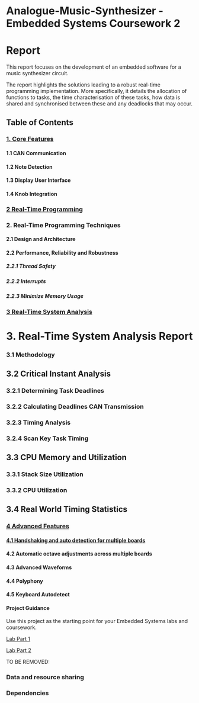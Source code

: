 # Analogue-Music-Synthesizer - Embedded Systems Coursework 2


  # Report
  
  This report focuses on the development of an embedded software for a music synthesizer circuit.
  
  The report highlights the solutions leading to a robust real-time programming implementation. More specifically, it details the allocation of functions to tasks, the time characterisation of these tasks, how data is shared and synchronised between these and any deadlocks that may occur.

## Table of Contents

### [1. Core Features](report/core_features.md)

#### 1.1 CAN Communication

#### 1.2 Note Detection

#### 1.3 Display User Interface

#### 1.4 Knob Integration


  ### [2 Real-Time Programming](report/real_time_programming.md)
  
### 2. Real-Time Programming Techniques
   

#### 2.1 Design and Architecture

#### 2.2 Performance, Reliability and Robustness

##### 2.2.1 Thread Safety
 
##### 2.2.2 Interrupts 

##### 2.2.3 Minimize Memory Usage
  
### [3 Real-Time System Analysis](report/timing_analysis.md)
  

# 3. Real-Time System Analysis Report

### 3.1 Methodology

## 3.2 Critical Instant Analysis

### 3.2.1 Determining Task Deadlines

### 3.2.2 Calculating Deadlines CAN Transmission

### 3.2.3 Timing Analysis

### 3.2.4 Scan Key Task Timing

## 3.3 CPU Memory and Utilization

### 3.3.1 Stack Size Utilization

### 3.3.2 CPU Utilization

## 3.4 Real World Timing Statistics
  

  ### [4 Advanced Features](report/advanced_features.md)
  
#### [4.1 Handshaking and auto detection for multiple boards](https://github.com/matthew-setiawan/Analogue-Music-Synthesizer/blob/main/report/advanced_features.md#handshaking-and-auto-detection)

#### 4.2 Automatic octave adjustments across multiple boards

#### 4.3 Advanced Waveforms

#### 4.4 Polyphony 

#### 4.5 Keyboard Autodetect 


  #### Project Guidance

  Use this project as the starting point for your Embedded Systems labs and coursework.
  
  [Lab Part 1](doc/LabPart1.md)
  
  [Lab Part 2](doc/LabPart2.md)
  
  TO BE REMOVED:
  
   ### Data and resource sharing
  
  ### Dependencies
